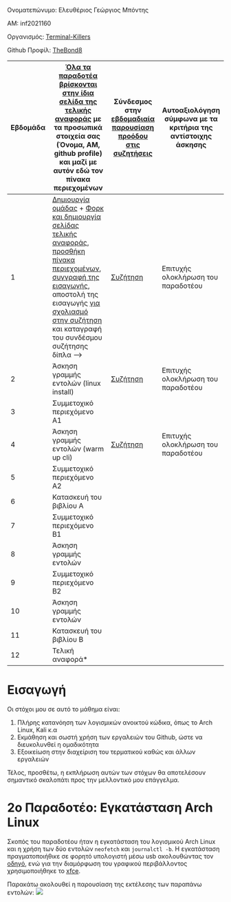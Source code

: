 Ονοματεπώνυμο: Ελευθέριος Γεώργιος Μπόντης

ΑΜ: inf2021160

Οργανισμός: [Terminal-Killers](https://github.com/Terminal-Killers) 

Github Προφίλ: [TheBond8](https://github.com/TheBond08)

 Εβδομάδα | [Όλα τα παραδοτέα βρίσκονται στην ίδια σελίδα της τελικής αναφοράς](https://courses-ionio.github.io/help/deliverables/) με τα προσωπικά στοιχεία σας (Όνομα, ΑΜ, github profile) και μαζί με αυτόν εδώ τον πίνακα περιεχομένων | Σύνδεσμος στην [εβδομαδιαία παρουσίαση προόδου στις συζητήσεις](https://github.com/courses-ionio/help/discussions/categories/show-and-tell) | Αυτοαξιολόγηση σύμφωνα με τα κριτήρια της αντίστοιχης άσκησης |
| --- | --- | --- | --- |
| 1 |  [Δημιουργία ομάδας](https://github.com/courses-ionio/hci/discussions/1794) + [Φορκ και δημιουργία σελίδας τελικής αναφοράς](https://courses-ionio.github.io/help/guide/), [προσθήκη πίνακα περιεχομένων](https://raw.githubusercontent.com/courses-ionio/hci/master/README.md), [συγγραφή της εισαγωγής](https://courses-ionio.github.io/help/intro/), αποστολή της εισαγωγής [για σχολιασμό στην συζήτηση](https://github.com/courses-ionio/help/discussions/categories/show-and-tell) και καταγραφή του συνδέσμου συζήτησης δίπλα --> |[Συζήτηση](https://github.com/courses-ionio/help/discussions/1157)|Επιτυχής ολοκλήρωση του παραδοτέου|
| 2 | Άσκηση γραμμής εντολών (linux install) |[Συζήτηση](https://github.com/courses-ionio/help/discussions/1154)|Επιτυχής ολοκλήρωση του παραδοτέου|
| 3 | Συμμετοχικό περιεχόμενο A1 | | |
| 4 | Άσκηση γραμμής εντολών (warm up cli) |[Συζήτηση](https://github.com/courses-ionio/help/discussions/1456)|Επιτυχής ολοκλήρωση του παραδοτέου|
| 5 | Συμμετοχικό περιεχόμενο A2 | | |
| 6 | Κατασκευή του βιβλίου Α | | |
| 7 | Συμμετοχικό περιεχόμενο B1 | | |
| 8 | Άσκηση γραμμής εντολών | | |
| 9 | Συμμετοχικό περιεχόμενο B2 | | |
| 10 | Άσκηση γραμμής εντολών | | |
| 11 | Κατασκευή του βιβλίου Β | | |
| 12 | Τελική αναφορά* | | |

# Εισαγωγή
Οι στόχοι μου σε αυτό το μάθημα είναι:

1) Πλήρης κατανόηση των λογισμικών ανοικτού κώδικα, όπως το Arch Linux, Kali κ.α
2) Εκμάθηση και σωστή χρήση των εργαλειών του Github, ώστε να διευκολυνθεί η ομαδικότητα 
3) Εξοικείωση στην διαχείριση του τερματικού καθώς και άλλων εργαλειών

Τέλος, προσθέτω, η εκπλήρωση αυτών των στόχων θα αποτελέσουν σημαντικό σκαλοπάτι προς την μελλοντικό μου επάγγελμα.

# 2ο Παραδοτέο: Εγκατάσταση Arch Linux
Σκοπός του παραδοτέου ήταν η εγκατάσταση του λογισμικού Arch Linux και η χρήση των δύο εντολών `neofetch` και `journalctl -b`. Η εγκατάσταση πραγματοποιήθικε σε φορητό υπολογιστή μέσω usb ακολουθώντας τον [οδηγό](https://itsfoss.com/install-arch-linux/), ενώ για την διαμόρφωση του γραφικού περιβάλλοντος χρησιμοποιήθηκε το [xfce](https://wiki.archlinux.org/title/xfce).

Παρακάτω ακολουθεί η παρουσίαση της εκτέλεσης των παραπάνω εντολών:
<a href="https://asciinema.org/a/529866" target="_blank"><img src="https://asciinema.org/a/529866.svg" /></a>
